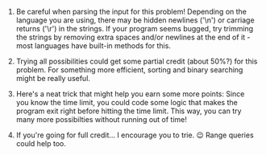 1. Be careful when parsing the input for this problem! Depending on the language you are using, there may be hidden newlines ('\n') or carriage returns ('\r') in the strings. If your program seems bugged, try trimming the strings by removing extra spaces and/or newlines at the end of it - most languages have built-in methods for this.

2. Trying all possibilities could get some partial credit (about 50%?) for this problem. For something more efficient, sorting and binary searching might be really useful.

3. Here's a neat trick that might help you earn some more points: Since you know the time limit, you could code some logic that makes the program exit right before hitting the time limit. This way, you can try many more possibilties without running out of time!

4. If you're going for full credit... I encourage you to trie. 😉
Range queries could help too.